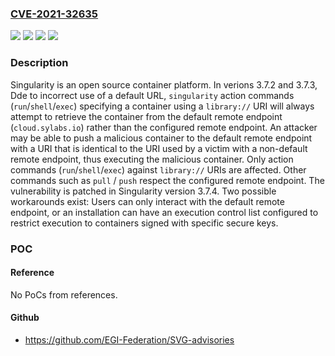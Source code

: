 ### [CVE-2021-32635](https://cve.mitre.org/cgi-bin/cvename.cgi?name=CVE-2021-32635)
![](https://img.shields.io/static/v1?label=Product&message=singularity&color=blue)
![](https://img.shields.io/static/v1?label=Version&message=%3E%3D%203.7.2%2C%20%3C%3D%203.7.3%20&color=brightgreen)
![](https://img.shields.io/static/v1?label=Vulnerability&message=CWE-20%20Improper%20Input%20Validation&color=brightgreen)
![](https://img.shields.io/static/v1?label=Vulnerability&message=CWE-923%3A%20Improper%20Restriction%20of%20Communication%20Channel%20to%20Intended%20Endpoints&color=brightgreen)

### Description

Singularity is an open source container platform. In verions 3.7.2 and 3.7.3, Dde to incorrect use of a default URL, `singularity` action commands (`run`/`shell`/`exec`) specifying a container using a `library://` URI will always attempt to retrieve the container from the default remote endpoint (`cloud.sylabs.io`) rather than the configured remote endpoint. An attacker may be able to push a malicious container to the default remote endpoint with a URI that is identical to the URI used by a victim with a non-default remote endpoint, thus executing the malicious container. Only action commands (`run`/`shell`/`exec`) against `library://` URIs are affected. Other commands such as `pull` / `push` respect the configured remote endpoint. The vulnerability is patched in Singularity version 3.7.4. Two possible workarounds exist: Users can only interact with the default remote endpoint, or an installation can have an execution control list configured to restrict execution to containers signed with specific secure keys.

### POC

#### Reference
No PoCs from references.

#### Github
- https://github.com/EGI-Federation/SVG-advisories

